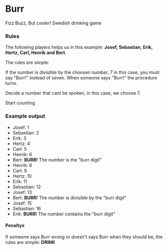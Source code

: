Burr
====

Fizz Buzz, But cooler! Swedish drinking game

<h3>Rules</h3>
<p>The following players helps us in this example: <strong>Josef, Sebastian, Erik, Hertz, Carl, Henrik and Bert</strong>.</p>
<p>The rules are simple:</p>
<p>If the number is divisible by the choosen number, 7 in this case, you must say "Burr!" instead of seven.
When someone says "Burr!" the procedure turns.</p>
<p>Decide a number that cant be spoken, in this case, we choose 7.</p>

<p>Start counting</p>
<h3>Example output</h3>
<ul>
<li>Josef: 1</li>
<li>Sebastian: 2</li>
<li>Erik: 3</li>
<li>Hertz: 4</li>
<li>Carl: 5</li>
<li>Henrik: 6</li>
<li>Bert: <strong>BURR!</strong> The number is the "burr digit"</li>
<li>Henrik: 8</li>
<li>Carl: 9</li>
<li>Hertz: 10</li>
<li>Erik: 11</li>
<li>Sebastian: 12</li>
<li>Josef: 13</li>
<li>Bert: <strong>BURR!</strong> The number is divisible by the "burr digit"</li>
<li>Josef: 15</li>
<li>Sebastian: 16</li>
<li>Erik: <strong>BURR!</strong> The number contains the "burr digit"</li>
</ul>

<h4>Penaltys</h4>
<p>If someone says Burr wrong or doesn't says Burr when they should be,  the rules are simple: <strong>DRINK</strong></p>
